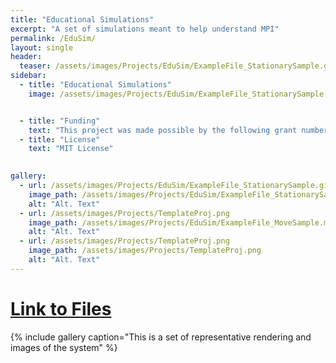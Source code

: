 ```yaml
---
title: "Educational Simulations"
excerpt: "A set of simulations meant to help understand MPI"
permalink: /EduSim/
layout: single
header:
  teaser: /assets/images/Projects/EduSim/ExampleFile_StationarySample.gif
sidebar:
  - title: "Educational Simulations"
    image: /assets/images/Projects/EduSim/ExampleFile_StationarySample.gif


  - title: "Funding"
    text: "This project was made possible by the following grant numbers: NIBIB U01EB025121 NIMH R24106053 and NSF GRFP 1122374"
  - title: "License"
    text: "MIT License"

    
gallery:
  - url: /assets/images/Projects/EduSim/ExampleFile_StationarySample.gif
    image_path: /assets/images/Projects/EduSim/ExampleFile_StationarySample.gif
    alt: "Alt. Text"
  - url: /assets/images/Projects/TemplateProj.png
    image_path: /assets/images/Projects/EduSim/ExampleFile_MoveSample.mp4
    alt: "Alt. Text"
  - url: /assets/images/Projects/TemplateProj.png
    image_path: /assets/images/Projects/TemplateProj.png
    alt: "Alt. Text"
---
```




# [Link to Files](https://github.com/OS-MPI/Educational_Simulations)

{% include gallery caption="This is a set of representative rendering and images of the system" %}
